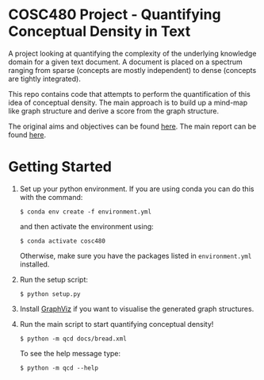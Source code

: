 # COSC480 Project - Quantifying Conceptual Density in Text
A project looking at quantifying the complexity of the underlying knowledge domain for a given text document. 
A document is placed on a spectrum ranging from sparse (concepts are mostly independent) to dense (concepts are tightly integrated).

This repo contains code that attempts to perform the quantification of this idea of conceptual density.
The main approach is to build up a mind-map like graph structure and derive a score from the graph structure.

The original aims and objectives can be found [here](https://github.com/eight0153/cosc480/blob/master/reports/aims/aims.pdf).
The main report can be found [here](https://github.com/eight0153/cosc480/blob/master/reports/technical_report/latex/report.pdf).

# Getting Started
1.  Set up your python environment.
    If you are using conda you can do this with the command:
    ```shell
    $ conda env create -f environment.yml
    ```
    and then activate the environment using:
    ```shell
    $ conda activate cosc480
    ```
    Otherwise, make sure you have the packages listed in 
    `environment.yml` installed.
    
2.  Run the setup script:
    ```shell
    $ python setup.py
    ```

3.  Install [GraphViz](https://graphviz.gitlab.io/download/) if you want to visualise the generated graph structures.

4.  Run the main script to start quantifying conceptual density!
    ```shell
    $ python -m qcd docs/bread.xml
    ```

    To see the help message type:
    ```shell
    $ python -m qcd --help
    ```
